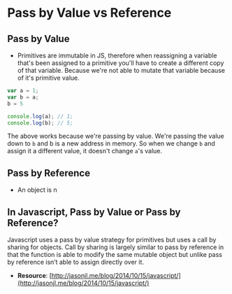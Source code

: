 # Pass by Value vs Reference

## Pass by Value

* Primitives are immutable in JS, therefore when reassigning a variable that's been assigned to a primitive you'll have to create a different copy of that variable. Because we're not able to mutate that variable because of it's primitive value.

```javascript
var a = 1;
var b = a;
b = 5

console.log(a); // 1;
console.log(b); // 5;
```

The above works because we're passing by value. We're passing the value down to `b` and b is a new address in memory. So when we change `b` and assign it a different value, it doesn't change `a`'s value.

## Pass by Reference

* An object is n

## In Javascript, Pass by Value or Pass by Reference?

Javascript uses a pass by value strategy for primitives but uses a call by sharing for objects. Call by sharing is largely similar to pass by reference in that the function is able to modify the same mutable object but unlike pass by reference isn’t able to assign directly over it.

* **Resource**: [http://jasonjl.me/blog/2014/10/15/javascript/](http://jasonjl.me/blog/2014/10/15/javascript/)

